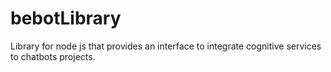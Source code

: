 # bebotLibrary
Library for node js that provides an interface to integrate cognitive services to chatbots projects.
